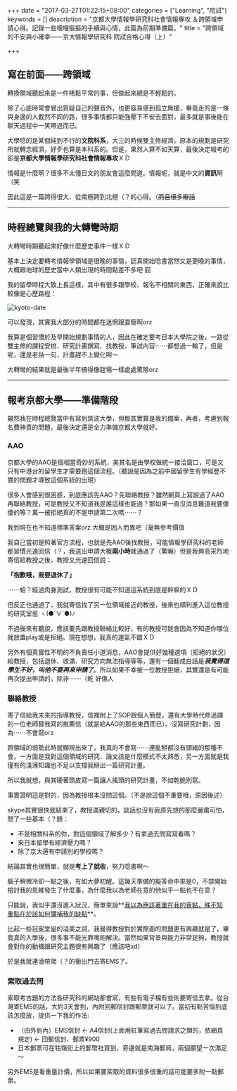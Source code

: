 +++
date = "2017-03-27T01:22:15+08:00"
categories = ["Learning", "院試"]
keywords = []
description = "京都大學情報學研究科社會情報專攻 ＆跨領域申請心得。記錄一些哩哩摳摳的手續與心情，此篇為前期準備篇。"
title = "跨領域的不安與小確幸——京大情報學研究科 院試合格心得（上）"

+++

## 寫在前面——跨領域

 轉換領域聽起來是一件稀鬆平常的事，但做起來總是不輕鬆的。

除了心底時常會冒出質疑自己的聲音外，也更容易感到孤立無援，畢竟走的是一條與身邊的人截然不同的路，很多事情都只能強壓下不安去面對，最多就是事後能在聊天過程中一笑帶過而已。

大學唸的是某個純到不行的**文院科系**，大三的時候雙主修經濟，原本的規劃是研究所就轉念經濟，好歹也算是本科系的。但是，果然人算不如天算，最後決定報考的卻是**京都大學情報學研究科社會情報專攻**ＸＤ

情報是什麼啊？很多不太懂日文的朋友會這麼問道。情報呢，就是中文的**資訊**啊（笑

因此這是一篇跨得很大、從南極跨到北極（？的心得。（~~而且很多廢話~~

------

## 時程總覽與我的大轉彎時期

大轉彎時期聽起來好像什麼歷史事件一樣ＸＤ

基本上決定要轉考情報學領域是很晚的事情，認真開始唸書當然又是更晚的事情，大概跟地球的歷史當中人類出現的時間點差不多吧  囧

我的留學時程大致上長這樣，其中有很多跟學校、報名不相關的東西，正確來說比較像是心歷路程：

![kyoto-date](/img/201703-kyoto-date.png)

可以發現，其實我大部分的時間都在迷惘跟耍廢啊orz

我算是個習慣於及早開始規劃事情的人，因此在確定要考日本大學院之後，一路從雙主修的課程安排、研究計畫撰寫、找教授、筆試內容⋯⋯都想過一輪了，但是呢，還是老話一句，計畫趕不上變化啊～

大轉彎的結果就是最後半年搞得像趕場一樣處處驚險orz

------

## 報考京都大學——準備階段

雖然我在時程總覽當中有寫到筑波大學，但那其實算是我的備案，再者，考慮到報名費神貴的問題，最後決定還是全力準備京都大學就好。

### AAO

京都大學的AAO是個相當奇妙的系統，美其名是由學校做統一接洽窗口，可是又只有中港台的留學生才需要跑這個流程。（聽說是因為之前中國留學生有學經歷不實的問題才導致這個系統的出現）

很多人會感到很困惑，到底應該先AAO？先聯絡教授？雖然網頁上寫說過了AAO再聯絡教授，可是教授又不知道我是誰這樣也能過？那如果一直沒消息難道我要傻傻的等？萬一被拒絕真的不能申請第二次嗎⋯⋯？

我到現在也不知道標準答案orz 大概是因人而異吧（毫無參考價值

我自己當初是照著官方流程，也就是先AAO後找教授，可能情報學研究科的老師都習慣光速回信（？，我送出申請大概**兩小時**就通過了（驚嚇）但是我興高采烈地寄信給教授之後，教授又光速回信說：

**「抱歉哦，我要退休了」**

⋯⋯蛤？經過肉身測試，教授很有可能不知道這系統到底是幹嘛的ＸＤ

但反正也通過了，我就寄信找了另一位領域接近的教授，後來也順利進入這位教授的研究室惹 ヽ(●´∀`●)ﾉ

不過後來有聽說，應該要先跟教授聯絡比較好，有的教授可能會因為不知道你哪位就放置play或是拒絕。現在想想，我真的運氣不錯ＸＤ

另外有個真實性不明的不負責任小道消息，AAO會提供好幾種選項（拒絕的狀況）給教授，包括退休、收滿、研究方向無法指導等等，還有一個翻成白話是***我覺得這學生不好，叫他不要再來申請了***。所以如果不幸被一位教授拒絕，其實還是有可能再次提出申請的，除非⋯⋯（乾 好傷人

### 聯絡教授

寄了信給我未來的指導教授，信裡附上了SOP跟個人簡歷，還有大學時代修過課的一位老師替我寫的推薦信（就是給AAO的那些東西而已）。沒寫研究計劃，因為⋯⋯不會寫orz

跨領域的弱勢此時就顯現出來了，我真的不會寫⋯⋯連亂掰都沒有頭緒的那種不會。一方面是我對這個領域的研究、論文該是什麼模式不太熟悉，另一方面就是我僅有的淺薄知識也不足以支撐我掰出一篇研究計畫。

所以我就想，與其硬著頭皮寫一篇讓人搖頭的研究計畫，不如乾脆別寫。

事實證明這是對的，因為教授根本沒問這個。（不是說這個不重要哦，原因後述）

skype其實很快就結束了，教授滿親切的，談話也沒有我原先想的那麼嚴肅可怕，問了一些基本（？題：

- 不是相關科系的你，對這個領域了解多少？有拿過去問寫寫看嗎？
- 來日本留學有經濟壓力嗎？
- 除了京大還有申請別的學校嗎？

結論其實也很簡單，就是**考上了就收**，努力唸書啊～

腦子稍微冷卻一點之後，有如大夢初醒。這幾天準備的擬答命中率是0，不禁開始檢討我的思維發生了什麼事，為什麼我以為老師在意的他似乎一點也不在意？

只能說，我似乎還沒進入狀況，簡單來說**<u>我以為應該著重在我的賣點，殊不知重點在於該如何彌補我的缺點</u>**。

比起一些冠冕堂皇的溢美之詞，我覺得教授對於實際面的問題更有興趣就是了。畢竟真的入學後，很多事不能光靠嘴砲解決。當然如果背景與能力非常足夠，教授就會對你的動機跟研究主題很有興趣了（應該吧xd）

於是我就連滾帶爬（？的衝出門去寄EMS了。

### 索取過去問

索取考古題的方法各研究科的網站都會寫，有些有電子檔有些則要寄信去拿。從台灣寄EMS的話，大約3天會到，內附回郵信封跟郵票就可以了。當初有點苦惱到底該怎麼放，提供一下我的作法:

- （由外到內）EMS信封 ← A4信封(上面用紅筆寫過去問請求之類的，依網頁規定) ← 回郵信封、郵票¥900
- 日本郵票可在牯嶺街上的郵幣社買到，旁邊就是南海郵局，兩個願望一次滿足～

另外EMS是看重量計價，所以如果要索取的資料很多很重的話可能要多附一點郵票。



 